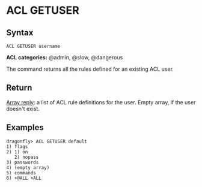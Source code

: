 # ACL GETUSER

## Syntax

    ACL GETUSER username

**ACL categories:** @admin, @slow, @dangerous

The command returns all the rules defined for an existing ACL user.

## Return

[Array reply](https://redis.io/docs/reference/protocol-spec/#arrays): a list of ACL rule definitions for the user. Empty array, if the user doesn't exist.

## Examples

```shell
dragonfly> ACL GETUSER default 
1) flags
2) 1) on
   2) nopass
3) passwords
4) (empty array)
5) commands
6) +@ALL +ALL
```
